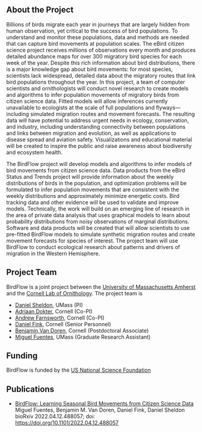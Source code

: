 ## About the Project

Billions of birds migrate each year in journeys that are largely hidden from human observation, yet critical to the success of bird populations. To understand and monitor these populations, data and methods are needed that can capture bird movements at population scales. The eBird citizen science project receives millions of observations every month and produces detailed abundance maps for over 300 migratory bird species for each week of the year. Despite this rich information about bird distributions, there is a major knowledge gap about bird movements: for most species, scientists lack widespread, detailed data about the migratory routes that link bird populations throughout the year. In this project, a team of computer scientists and ornithologists will conduct novel research to create models and algorithms to infer population movements of migratory birds from citizen science data. Fitted models will allow inferences currently unavailable to ecologists at the scale of full populations and flyways—including simulated migration routes and movement forecasts. The resulting data will have potential to address urgent needs in ecology, conservation, and industry, including understanding connectivity between populations and links between migration and evolution, as well as applications to disease spread and aviation safety. Visualizations and educational material will be created to inspire the public and raise awareness about biodiversity and ecosystem health.

The BirdFlow project will develop models and algorithms to infer models of bird movements from citizen science data. Data products from the eBird Status and Trends project will provide information about the weekly distributions of birds in the population, and optimization problems will be formulated to infer population movements that are consistent with the weekly distributions and approximately minimize energetic costs. Bird tracking data and other evidence will be used to validate and improve models. Technically, the work will build on an emerging line of research in the area of private data analysis that uses graphical models to learn about probability distributions from noisy observations of marginal distributions. Software and data products will be created that will allow scientists to use pre-fitted BirdFlow models to simulate synthetic migration routes and create movement forecasts for species of interest. The project team will use BirdFlow to conduct ecological research about patterns and drivers of migration in the Western Hemisphere.

## Project Team

BirdFlow is a joint project between the [University of Massachusetts Amherst](https://www.cics.umass.edu/) and the [Cornell Lab of Ornithology](https://www.birds.cornell.edu/home/). The project team is

* [Daniel Sheldon](https://people.cs.umass.edu/~sheldon/), UMass (PI)
* [Adriaan Dokter](https://adriaandokter.com), Cornell (Co-PI)
* [Andrew Farnsworth](https://www.birds.cornell.edu/home/staff/andrew-farnsworth/), Cornell (Co-PI)
* [Daniel Fink](https://www.birds.cornell.edu/home/staff/daniel-fink/), Cornell (Senior Personnel)
* [Benjamin Van Doren](https://bvandoren.com/), Cornell (Postdoctoral Associate)
* [Miguel Fuentes](https://www.linkedin.com/in/miguel-fuentes-28679980/), UMass (Graduate Research Assistant)

## Funding

BirdFlow is funded by the [US National Science Foundation](https://www.nsf.gov/)

## Publications

* [BirdFlow: Learning Seasonal Bird Movements from Citizen Science Data](https://www.biorxiv.org/content/10.1101/2022.04.12.488057v1)
  Miguel Fuentes, Benjamin M. Van Doren, Daniel Fink, Daniel Sheldon
  bioRxiv 2022.04.12.488057; doi: https://doi.org/10.1101/2022.04.12.488057


